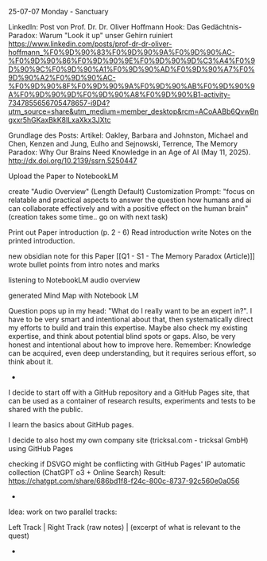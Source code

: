 
25-07-07 
Monday - Sanctuary

LinkedIn: Post von Prof. Dr. Dr. Oliver Hoffmann
Hook: Das Gedächtnis-Paradox: Warum "Look it up" unser Gehirn ruiniert
https://www.linkedin.com/posts/prof-dr-dr-oliver-hoffmann_%F0%9D%90%83%F0%9D%90%9A%F0%9D%90%AC-%F0%9D%90%86%F0%9D%90%9E%F0%9D%90%9D%C3%A4%F0%9D%90%9C%F0%9D%90%A1%F0%9D%90%AD%F0%9D%90%A7%F0%9D%90%A2%F0%9D%90%AC-%F0%9D%90%8F%F0%9D%90%9A%F0%9D%90%AB%F0%9D%90%9A%F0%9D%90%9D%F0%9D%90%A8%F0%9D%90%B1-activity-7347855656705478657-i9D4?utm_source=share&utm_medium=member_desktop&rcm=ACoAABb6QvwBngxxr5hGKaxBkK8lLxaXkx3JXtc

Grundlage des Posts:
Artikel: Oakley, Barbara and Johnston, Michael and Chen, Kenzen and Jung, Eulho and Sejnowski, Terrence, The Memory Paradox: Why Our Brains Need Knowledge in an Age of AI (May 11, 2025).
http://dx.doi.org/10.2139/ssrn.5250447

Upload the Paper to NotebookLM

create "Audio Overview" (Length Default)
Customization Prompt: "focus on relatable and practical aspects to answer the question how humans and ai can collaborate effectively and with a positive effect on the human brain"
(creation takes some time.. go on with next task)

Print out Paper introduction (p. 2 - 6) 
Read introduction
write Notes on the printed introduction.

new obsidian note for this Paper
[[Q1 - S1 - The Memory Paradox (Article)]]
wrote bullet points from intro notes and marks

listening to NotebookLM audio overview

generated Mind Map with Notebook LM

Question pops up in my head: "What do I really want to be an expert in?". I have to be very smart and intentional about that, then systematically direct my efforts to build and train this expertise. Maybe also check my existing expertise, and think about potential blind spots or gaps. Also, be very honest and intentional about how to improve here.
Remember: Knowledge can be acquired, even deep understanding, but it requires serious effort, so think about it.

-

I decide to start off with a GitHub repository and a GitHub Pages site, that can be used as a container of research results, experiments and tests to be shared with the public.

I learn the basics about GitHub pages.

I decide to also host my own company site (tricksal.com - tricksal GmbH) using GitHub Pages

checking if DSVGO might be conflicting with GitHub Pages' IP automatic collection (ChatGPT o3 + Online Search)
Result:
https://chatgpt.com/share/686bd1f8-f24c-800c-8737-92c560e0a056


-

Idea: work on two parallel tracks:

Left Track | Right Track
(raw notes) | (excerpt of what is relevant to the quest)

-






